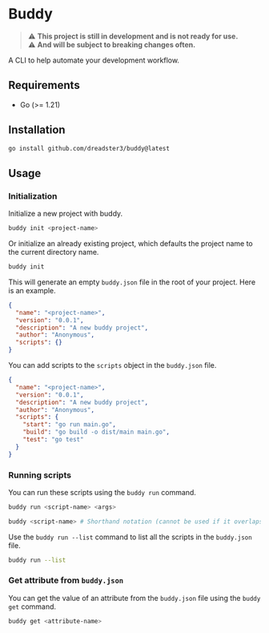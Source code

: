 # Buddy

> :warning: **This project is still in development and is not ready for use.**<br>
> :warning: **And will be subject to breaking changes often.**

A CLI to help automate your development workflow.

## Requirements

- Go (>= 1.21)

## Installation

```bash
go install github.com/dreadster3/buddy@latest
```

## Usage

### Initialization

Initialize a new project with buddy.

```bash
buddy init <project-name>
```

Or initialize an already existing project, which defaults the project name to the current directory name.

```bash
buddy init
```

This will generate an empty `buddy.json` file in the root of your project.
Here is an example.

```json
{
  "name": "<project-name>",
  "version": "0.0.1",
  "description": "A new buddy project",
  "author": "Anonymous",
  "scripts": {}
}
```

You can add scripts to the `scripts` object in the `buddy.json` file.

```json
{
  "name": "<project-name>",
  "version": "0.0.1",
  "description": "A new buddy project",
  "author": "Anonymous",
  "scripts": {
    "start": "go run main.go",
    "build": "go build -o dist/main main.go",
    "test": "go test"
  }
}
```

### Running scripts

You can run these scripts using the `buddy run` command.

```bash
buddy run <script-name> <args>

buddy <script-name> # Shorthand notation (cannot be used if it overlaps with existing `buddy` commands)
```

Use the `buddy run --list` command to list all the scripts in the `buddy.json` file.

```bash
buddy run --list
```

### Get attribute from `buddy.json`

You can get the value of an attribute from the `buddy.json` file using the `buddy get` command.

```bash
buddy get <attribute-name>
```
